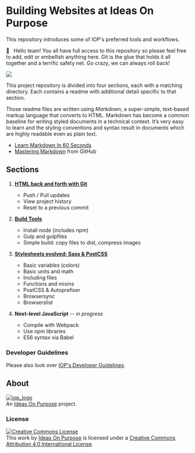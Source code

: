 # Building Websites at Ideas On Purpose

This repository introduces some of IOP's preferred tools and workflows.

👋 &nbsp; Hello team! You all have full access to this repository so please feel free to add, edit or embellish anything here. Git is the glue that holds it all together and a terrific safety net. Go crazy, we can always roll back!

![](https://gist.githubusercontent.com/joemaller/2eb446dbf557590a7c888777ff3cad01/raw/89a2250795087fe561c63f721d5c4fc2d856b63f/game.jpg)

This project repository is divided into four sections, each with a matching directory. Each contains a readme with additional detail specific to that section.

Those readme files are written using _Markdown_, a super-simple, text-based markup language that converts to HTML. Markdown has become a common baseline for writing styled documents in a technical context. It’s very easy to learn and the styling conventions and syntax result in documents which are highly readable even as plain text.

- [Learn Markdown In 60 Seconds](http://commonmark.org/help/)
- [Mastering Markdown](https://guides.github.com/features/mastering-markdown/) from GitHub

## Sections

1.  [**HTML back and forth with Git**](section-1)

    - Push / Pull updates
    - View project history
    - Reset to a previous commit

2.  [**Build Tools**](section-2)

    - Install node (includes npm)
    - Gulp and gulpfiles
    - Simple build: copy files to dist, compress images

3.  [**Stylesheets evolved: Sass & PostCSS**](section-3)

    - Basic variables (colors)
    - Basic units and math
    - Including files
    - Functions and mixins
    - PostCSS & Autoprefixer
    - Browsersync
    - Browserslist

4.  **Next-level JavaScript** -- _in progress_
    - Compile with Webpack
    - Use npm libraries
    - ES6 syntax via Babel

### Developer Guidelines

Please also look over [IOP's Developer Guidelines](https://github.com/ideasonpurpose/developer-guidelines).

## About

[![iop_logo](https://cloud.githubusercontent.com/assets/8320/9443542/944a8bce-4a4f-11e5-9d2f-54999b1687d5.png)][iop]  
An [Ideas On Purpose][iop] project.

### License

<p><a rel="license" href="http://creativecommons.org/licenses/by/4.0/"><img alt="Creative Commons License" style="border-width:0" src="https://i.creativecommons.org/l/by/4.0/88x31.png" /></a><br />This <span xmlns:dct="http://purl.org/dc/terms/" href="http://purl.org/dc/dcmitype/Text" rel="dct:type">work</span> by <a xmlns:cc="http://creativecommons.org/ns#" href="http://ideasonpurpose.com" property="cc:attributionName" rel="cc:attributionURL">Ideas On Purpose</a> is licensed under a <a rel="license" href="http://creativecommons.org/licenses/by/4.0/">Creative Commons Attribution 4.0 International License</a>.</p>

[iop]: http://ideasonpurpose.com
